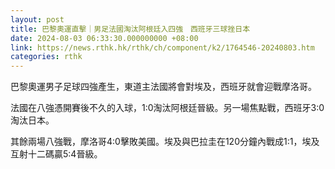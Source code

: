 ```yaml
---
layout: post
title: 巴黎奧運直擊｜男足法國淘汰阿根廷入四強　西班牙三球挫日本
date: 2024-08-03 06:33:30.000000000 +08:00
link: https://news.rthk.hk/rthk/ch/component/k2/1764546-20240803.htm
categories: rthk
---
```


巴黎奧運男子足球四強產生，東道主法國將會對埃及，西班牙就會迎戰摩洛哥。

法國在八強憑開賽後不久的入球，1:0淘汰阿根廷晉級。另一場焦點戰，西班牙3:0淘汰日本。

其餘兩場八強戰，摩洛哥4:0擊敗美國。埃及與巴拉圭在120分鐘內戰成1:1，埃及互射十二碼贏5:4晉級。

